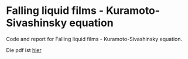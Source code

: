 # Falling liquid films - Kuramoto-Sivashinsky equation

Code and report for Falling liquid films - Kuramoto-Sivashinsky equation.

Die pdf ist [hier](./Documentation/falling-liquid-films.pdf)